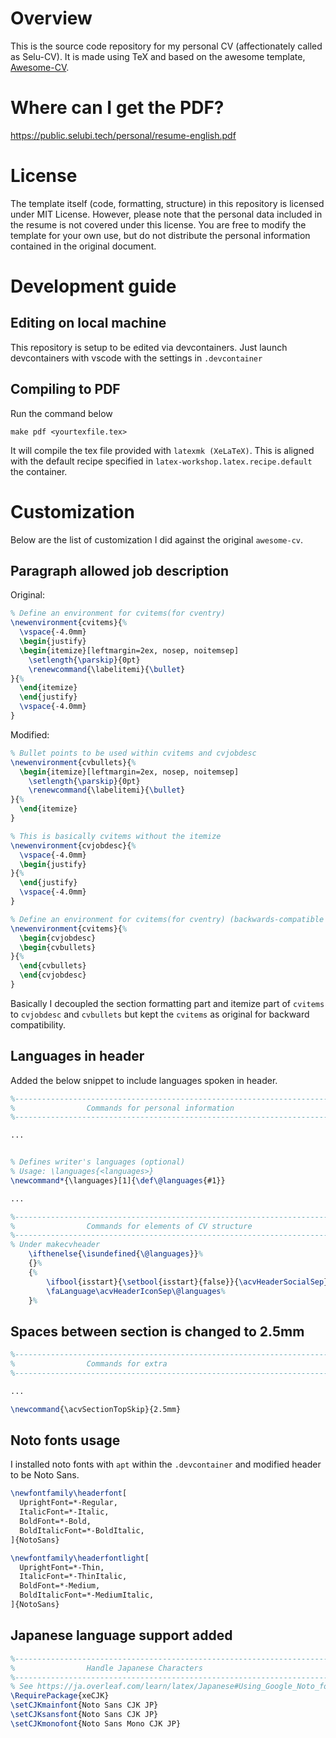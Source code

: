 # Overview

This is the source code repository for my personal CV (affectionately called as Selu-CV). It is made using TeX and based on the awesome template, [Awesome-CV](https://github.com/posquit0/Awesome-CV).

# Where can I get the PDF?

https://public.selubi.tech/personal/resume-english.pdf

# License

The template itself (code, formatting, structure) in this repository is licensed under MIT License.
However, please note that the personal data included in the resume is not covered under this license.
You are free to modify the template for your own use, but do not distribute the personal information contained in the original document.

# Development guide

## Editing on local machine

This repository is setup to be edited via devcontainers. Just launch devcontainers with vscode with the settings in `.devcontainer`

## Compiling to PDF

Run the command below

```
make pdf <yourtexfile.tex>
```

It will compile the tex file provided with `latexmk (XeLaTeX)`. This is aligned with the default recipe specified in `latex-workshop.latex.recipe.default` the container.

# Customization

Below are the list of customization I did against the original `awesome-cv`.

## Paragraph allowed job description

Original:

```tex
% Define an environment for cvitems(for cventry)
\newenvironment{cvitems}{%
  \vspace{-4.0mm}
  \begin{justify}
  \begin{itemize}[leftmargin=2ex, nosep, noitemsep]
    \setlength{\parskip}{0pt}
    \renewcommand{\labelitemi}{\bullet}
}{%
  \end{itemize}
  \end{justify}
  \vspace{-4.0mm}
}
```

Modified:

```tex
% Bullet points to be used within cvitems and cvjobdesc
\newenvironment{cvbullets}{%
  \begin{itemize}[leftmargin=2ex, nosep, noitemsep]
    \setlength{\parskip}{0pt}
    \renewcommand{\labelitemi}{\bullet}
}{%
  \end{itemize}
}

% This is basically cvitems without the itemize
\newenvironment{cvjobdesc}{%
  \vspace{-4.0mm}
  \begin{justify}
}{%
  \end{justify}
  \vspace{-4.0mm}
}

% Define an environment for cvitems(for cventry) (backwards-compatible with original awesome-cv)
\newenvironment{cvitems}{%
  \begin{cvjobdesc}
  \begin{cvbullets}
}{%
  \end{cvbullets}
  \end{cvjobdesc}
}
```

Basically I decoupled the section formatting part and itemize part of `cvitems` to `cvjobdesc` and `cvbullets` but kept the `cvitems` as original for backward compatibility.

## Languages in header

Added the below snippet to include languages spoken in header.

```tex
%-------------------------------------------------------------------------------
%                Commands for personal information
%-------------------------------------------------------------------------------

...


% Defines writer's languages (optional)
% Usage: \languages{<languages>}
\newcommand*{\languages}[1]{\def\@languages{#1}}

...

%-------------------------------------------------------------------------------
%                Commands for elements of CV structure
%-------------------------------------------------------------------------------
% Under makecvheader
    \ifthenelse{\isundefined{\@languages}}%
    {}%
    {%
        \ifbool{isstart}{\setbool{isstart}{false}}{\acvHeaderSocialSep}%
        \faLanguage\acvHeaderIconSep\@languages%
    }%
```

## Spaces between section is changed to 2.5mm

```tex
%-------------------------------------------------------------------------------
%                Commands for extra
%-------------------------------------------------------------------------------

...

\newcommand{\acvSectionTopSkip}{2.5mm}
```

## Noto fonts usage

I installed noto fonts with `apt` within the `.devcontainer` and modified header to be Noto Sans.

```tex
\newfontfamily\headerfont[
  UprightFont=*-Regular,
  ItalicFont=*-Italic,
  BoldFont=*-Bold,
  BoldItalicFont=*-BoldItalic,
]{NotoSans}

\newfontfamily\headerfontlight[
  UprightFont=*-Thin,
  ItalicFont=*-ThinItalic,
  BoldFont=*-Medium,
  BoldItalicFont=*-MediumItalic,
]{NotoSans}
```

## Japanese language support added

```tex
%-------------------------------------------------------------------------------
%                Handle Japanese Characters
%-------------------------------------------------------------------------------
% See https://ja.overleaf.com/learn/latex/Japanese#Using_Google_Noto_fonts for more details
\RequirePackage{xeCJK}
\setCJKmainfont{Noto Sans CJK JP}
\setCJKsansfont{Noto Sans CJK JP}
\setCJKmonofont{Noto Sans Mono CJK JP}
```
